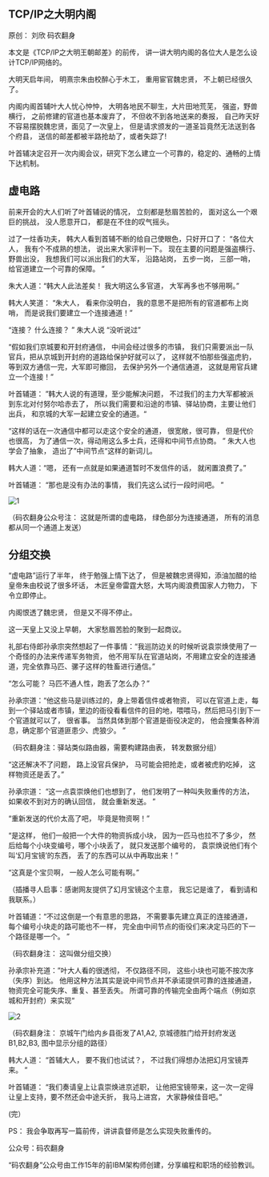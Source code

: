 ## TCP/IP之大明内阁

原创： 刘欣  码农翻身

本文是《TCP/IP之大明王朝邮差》的前传，  讲一讲大明内阁的各位大人是怎么设计TCP/IP网络的。

大明天启年间，  明熹宗朱由校醉心于木工， 重用宦官魏忠贤， 不上朝已经很久了。

内阁内阁首辅叶大人忧心忡忡， 大明各地民不聊生，大片田地荒芜， 强盗，野兽横行， 之前修建的官道也基本废弃了， 不但收不到各地送来的奏报，  自己昨天好不容易摆脱魏忠贤，面见了一次皇上， 但是请求颁发的一道圣旨竟然无法送到各个府县， 送信的邮差都被半路抢劫了，或者失踪了!

叶首辅决定召开一次内阁会议，研究下怎么建立一个可靠的，稳定的、通畅的上情下达机制。

## 虚电路

前来开会的大人们听了叶首辅说的情况， 立刻都是愁眉苦脸的， 面对这么一个艰巨的挑战， 没人愿意开口， 都是在不住的叹气摇头。

过了一炷香功夫， 韩大人看到首辅不断的给自己使眼色，只好开口了： “各位大人， 我有个不成熟的想法， 说出来大家评判一下。 现在主要的问题是强盗横行、野兽出没， 我想我们可以派出我们的大军， 沿路站岗， 五步一岗， 三部一哨， 给官道建立一个可靠的保障。 ”

朱大人道：“韩大人此法差矣！  我大明这么多官道， 大军再多也不够用啊。”

韩大人笑道： “朱大人， 看来你没明白， 我的意思不是把所有的官道都布上岗哨， 而是说我们要建立一个连接通道！”

“连接？  什么连接？ ” 朱大人说 “没听说过”

“假如我们京城要和开封府通信， 中间会经过很多的市镇，  我们只需要派出一队官兵，把从京城到开封府的道路给保护好就可以了， 这样就不怕那些强盗虎豹， 等到双方通信一完，大军即可撤回， 去保护另外一个通信通道，  这就是用官兵建立一个连接！”

叶首辅道： ”韩大人说的有道理，至少能解决问题， 不过我们的主力大军都被派到东北对付努尔哈赤去了，  所以我们需要和沿途的市镇、驿站协商，主要让他们出兵， 和京城的大军一起建立安全的通道。“

“这样的话在一次通信中都可以走这个安全的通道， 很宽敞，很可靠， 但是代价也很高， 为了通信一次，得动用这么多士兵，还得和中间节点协商。 ”    朱大人也学会了抽象， 造出了”中间节点“这样的新词儿。

韩大人道：“嗯， 还有一点就是如果通道暂时不发信件的话， 就闲置浪费了。”

叶首辅道： “那也是没有办法的事情， 我们先这么试行一段时间吧。 ”

![1](http://mmbiz.qpic.cn/mmbiz_png/KyXfCrME6ULYSsVhtQMdjuElo5SUDxZmMWQsgHOHLVD4jJWGOvyLjFfwScGicyQbcRGZzXgpgtJFbib3LxTrq7LA/640?wx_fmt=png&tp=webp&wxfrom=5&wx_lazy=1&wx_co=1)

（码农翻身公众号注： 这就是所谓的虚电路， 绿色部分为连接通道， 所有的消息都从同一个通道上发送）

## 分组交换

“虚电路”运行了半年， 终于勉强上情下达了，  但是被魏忠贤得知，添油加醋的给皇帝朱由校说了很多坏话， 木匠皇帝雷霆大怒，大骂内阁浪费国家人力物力， 下令立即停止。

内阁恨透了魏忠贤， 但是又不得不停止。

这一天皇上又没上早朝， 大家愁眉苦脸的聚到一起商议。

礼部右侍郎孙承宗突然想起了一件事情：“我巡防边关的时候听说袁崇焕使用了一个奇怪的办法来传递军务物资， 他不用军队在官道站岗，不用建立安全的连接通道，完全依靠马匹、骡子这样的牲畜进行通信。”

“怎么可能？ 马匹不通人性，跑丢了怎么办？”

孙承宗道：“他这些马是训练过的，身上带着信件或者物资， 可以在官道上走，每到一个驿站或者市镇，里边的衙役看看信件的目的地，喂喂马，然后把马引到下一个官道就可以了， 很省事。 当然具体到那个官道是衙役决定的， 他会搜集各种消息，确定那个官道匪患少、虎狼少。 ”

（码农翻身注：驿站类似路由器，需要构建路由表， 转发数据分组）

“这还解决不了问题， 路上没官兵保护， 马可能会把抢走，或者被虎豹吃掉， 这样物资还是丢了。”

孙承宗道： “这一点袁崇焕他们也想到了， 他们发明了一种叫失败重传的方法， 如果收不到对方的确认回信， 就会重新发送。 ”

“重新发送的代价太高了吧， 毕竟是物资啊！”



“是这样， 他们一般把一个大件的物资拆成小块， 因为一匹马也拉不了多少， 然后给每个小块变编号，哪个小块丢了， 就只发送那个编号的，  袁崇焕说他们有个叫‘幻月宝镜’的东西， 丢了的东西可以从中再取出来！”

“这真是个宝贝啊， 一般人怎么可能有啊。”

（插播寻人启事：感谢网友提供了幻月宝镜这个主意， 我忘记是谁了， 看到请和我联系。）

叶首辅道：“不过这倒是一个有意思的思路， 不需要事先建立真正的连接通道， 每个编号小块走的路可能也不一样， 完全由中间节点的衙役们来决定马匹的下一个路径是哪一个。 ”

（码农翻身注： 这叫做分组交换）

孙承宗补充道：”叶大人看的很透彻， 不仅路径不同， 这些小块也可能不按次序（失序）到达。 他用这种方法其实是说中间节点并不承诺提供可靠的连接通道， 物资完全可能失序、重复、甚至丢失。  所谓可靠的传输完全由两个端点（例如京城和开封府）来实现“

![2](http://mmbiz.qpic.cn/mmbiz_png/KyXfCrME6ULYSsVhtQMdjuElo5SUDxZmnnBgp8hiaicLXN0ULLlNwoiceWWUkUMibxp6kfXzJU41vlNK5PKkCaQ53w/640?wx_fmt=png&tp=webp&wxfrom=5&wx_lazy=1&wx_co=1)

（码农翻身注： 京城午门给内乡县衙发了A1,A2,  京城德胜门给开封府发送B1,B2,B3, 图中显示分组的路径）

韩大人道： “首辅大人， 要不我们也试试？， 不过我们得想办法把幻月宝镜弄来。 ”

叶首辅道： “我们奏请皇上让袁崇焕进京述职， 让他把宝镜带来，这一次一定得让皇上支持，要不然还会中途夭折， 我马上进宫， 大家静候佳音吧。”

(完）

PS： 我会争取再写一篇前传，讲讲袁督师是怎么实现失败重传的。 

公众号：码农翻身

“码农翻身”公众号由工作15年的前IBM架构师创建，分享编程和职场的经验教训。


